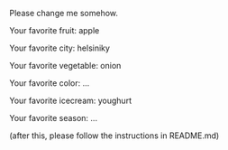 
Please change me somehow.



Your favorite fruit: apple

Your favorite city: helsiniky 

Your favorite vegetable: onion

Your favorite color: ...

Your favorite icecream: youghurt

Your favorite season: ...


(after this, please follow the instructions in README.md)


